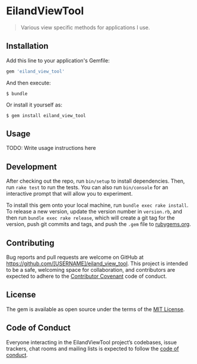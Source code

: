 # EilandViewTool

> Various view specific methods for applications I use.

## Installation

Add this line to your application's Gemfile:

```ruby
gem 'eiland_view_tool'
```

And then execute:

    $ bundle

Or install it yourself as:

    $ gem install eiland_view_tool

## Usage

TODO: Write usage instructions here

## Development

After checking out the repo, run `bin/setup` to install dependencies. Then, run `rake test` to run the tests. You can also run `bin/console` for an interactive prompt that will allow you to experiment.

To install this gem onto your local machine, run `bundle exec rake install`. To release a new version, update the version number in `version.rb`, and then run `bundle exec rake release`, which will create a git tag for the version, push git commits and tags, and push the `.gem` file to [rubygems.org](https://rubygems.org).

## Contributing

Bug reports and pull requests are welcome on GitHub at https://github.com/[USERNAME]/eiland_view_tool. This project is intended to be a safe, welcoming space for collaboration, and contributors are expected to adhere to the [Contributor Covenant](http://contributor-covenant.org) code of conduct.

## License

The gem is available as open source under the terms of the [MIT License](https://opensource.org/licenses/MIT).

## Code of Conduct

Everyone interacting in the EilandViewTool project’s codebases, issue trackers, chat rooms and mailing lists is expected to follow the [code of conduct](https://github.com/[USERNAME]/eiland_view_tool/blob/master/CODE_OF_CONDUCT.md).
